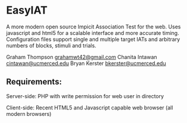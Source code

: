 EasyIAT
=======

A more modern open source Impicit Association Test for the web.  Uses javascript and html5 for a scalable interface and more accurate timing.  Configuration files support single and multiple target IATs and arbitrary numbers of blocks, stimuli and trials.

Graham Thompson grahamwt42@gmail.com
Chanita Intawan cintawan@ucmerced.edu
Bryan Kerster bkerster@ucmerced.edu

Requirements:
-------------
Server-side: PHP with write permission for web user in directory
	     
Client-side: Recent HTML5 and Javascript capable web browser (all modern browsers)
